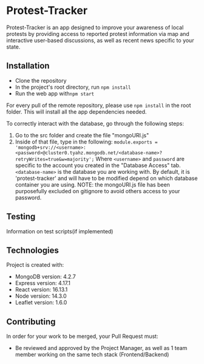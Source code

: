 # Protest-Tracker
Protest-Tracker is an app designed to improve your awareness of local protests by providing access to reported protest information via map and interactive user-based discussions, as well as recent news specific to your state. 

## Installation 
* Clone the repository
* In the project's root directory, run `npm install`
* Run the web app with`npm start` 

For every pull of the remote repository, please use `npm install` in the root folder. This will install all the app dependencies needed.

To correctly interact with the database, go through the following steps:
1) Go to the src folder and create the file "mongoURI.js"
2) Inside of that file, type in the following: 
		`module.exports = 'mongodb+srv://<username>:<password>@cluster0.tyahz.mongodb.net/<database-name>?retryWrites=true&w=majority';` Where `<username>` and `password` are specific to the account you created in the "Database Access" tab. `<database-name>` is the database you are working with. By default, it is 'protest-tracker' and will have to be modified depend on which database container you are using.
NOTE: the mongoURI.js file has been purposefully excluded on gitignore to avoid others access to your password.

## Testing
Information on test scripts(if implemented)

## Technologies
Project is created with:
* MongoDB version: 4.2.7
* Express version: 4.17.1
* React version: 16.13.1
* Node version: 14.3.0
* Leaflet version: 1.6.0
	
## Contributing
In order for your work to be merged, your Pull Request must:
* Be reviewed and approved by the Project Manager, as well as 1 team member working on the same tech stack (Frontend/Backend)
